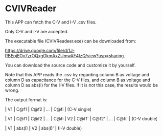 # CVIVReader
This APP can fetch the C-V and I-V .csv files.

Only C-V and I-V are accepted.

The executable file (CVIVReadeer.exe) can be downloaded from:

https://drive.google.com/file/d/1J-RBEpjEOv7zrOQxgOkmAxZUmwAF4IzQ/view?usp=sharing.

You can download the source code and customize it by yourself.

Note that this APP reads the .csv by regarding column B as voltage and column D as capacitance for the C-V files, and column B as voltage and column D as abs(I) for the I-V files. If it is not this case, the results would be wrong.

The output format is:

|  V1  |  C@f1  |  C@f2  |   ...   |  C@fi  |                                                                  (C-V single)

|  V1  |  C@f1  |  C@f2  |   ...   |  C@fi  |  V2  |  C@f1'  |  C@f2'  |   ...   |  C@fi'  |                   (C-V double)

|  V1  | abs(I) |   V2   | abs(I)' |                                                                           (I-V double)
